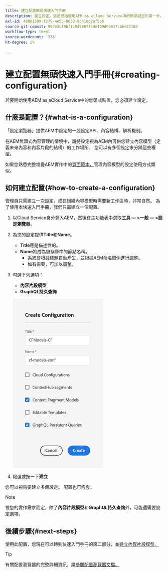 ```yaml
---
title: 建立配置無頭快速入門手冊
description: 建立設定，這是開始使用AEM as aCloud Service中的無頭設定的第一步。
exl-id: 48801599-f279-4e55-8033-9c418d2af5bb
source-git-commit: 90de3cf9bf1c949667f4de109d0b517c6be22184
workflow-type: tm+mt
source-wordcount: '333'
ht-degree: 2%

---
```


# 建立配置無頭快速入門手冊{#creating-configuration}

若要開始使用AEM as aCloud Service中的無頭式裝置，您必須建立設定。

## 什麼是配置？{#what-is-a-configuration}

「設定瀏覽器」提供AEM中設定的一般設定API、內容結構、解析機制。

在AEM無頭式內容管理的情境中，請將設定視為AEM內可供您建立內容模型（定義未來內容和內容片段的結構）的工作場所。 您可以有多個設定來分隔這些模型。

如果您熟悉完整堆疊AEM實作中的[頁面範本，](/help/sites-cloud/authoring/features/templates.md)管理內容模型的設定使用方式類似。

## 如何建立配置{#how-to-create-a-configuration}

管理員只需建立一次設定，或在組織內容模型時需要新工作區時，非常自然。 為了使用本快速入門手冊，我們只需建立一個配置。

1. 以Cloud Service身分登入AEM，然後在主功能表中選取&#x200B;**工具 — >一般 — >設定瀏覽器**。
1. 為您的設定提供&#x200B;**Title**&#x200B;和&#x200B;**Name**。
   * **Title**&#x200B;應是描述性的。
   * **Name**&#x200B;將成為儲存庫中的節點名稱。
      * 系統會根據標題自動產生，並根據[AEM命名慣例進行調整。](/help/implementing/developing/introduction/naming-conventions.md)
      * 如有需要，可加以調整。
1. 勾選下列選項：
   * **內容片段模型**
   * **GraphQL持久查詢**

   ![建立設定](../assets/create-configuration.png)

1. 點選或按一下&#x200B;**建立**

您可以視需要建立多個設定。 配置也可嵌套。

>[!NOTE]
>
>視您的實作需求而定，除了&#x200B;**內容片段模型**&#x200B;和&#x200B;**GraphQL持久查詢**&#x200B;外，可能還需要設定選項。

## 後續步驟{#next-steps}

使用此配置，您現在可以轉到快速入門手冊的第二部分，並[建立內容片段模型。](create-content-model.md)

>[!TIP]
>
>有關配置瀏覽器的完整詳細資訊，請[參閱配置瀏覽器文檔。](/help/implementing/developing/introduction/configurations.md)
